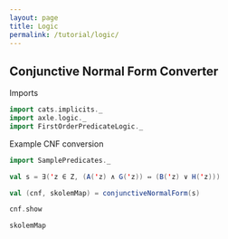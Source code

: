 ```yaml
---
layout: page
title: Logic
permalink: /tutorial/logic/
---
```


## Conjunctive Normal Form Converter

Imports

```scala mdoc:silent
import cats.implicits._
import axle.logic._
import FirstOrderPredicateLogic._
```

Example CNF conversion

```scala mdoc
import SamplePredicates._

val s = ∃('z ∈ Z, (A('z) ∧ G('z)) ⇔ (B('z) ∨ H('z)))

val (cnf, skolemMap) = conjunctiveNormalForm(s)
```

```scala mdoc
cnf.show

skolemMap
```

